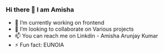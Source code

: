 ### Hi there 👋 I am Amisha

- 🌱 I’m currently working on frontend
- 👯 I’m looking to collaborate on Various projects
- 📫 You can reach me on Linkdin - Amisha Arunjay Kumar 
- ⚡ Fun fact: EUNOIA
